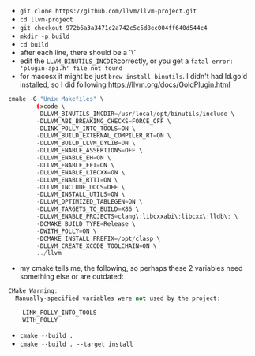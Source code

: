 * `git clone https://github.com/llvm/llvm-project.git`
* `cd llvm-project`
* `git checkout 972b6a3a3471c2a742c5c5d8ec004ff640d544c4`
* `mkdir -p build`
* `cd build`
* after each line, there should be a  ´\´
* edit the `LLVM_BINUTILS_INCDIR`correctly, or you get a `fatal error: 'plugin-api.h' file not found`
* for macosx it might be just `brew install binutils`. I didn't had ld.gold installed, so I did following https://llvm.org/docs/GoldPlugin.html
```c++
cmake -G "Unix Makefiles" \
        $xcode \
        -DLLVM_BINUTILS_INCDIR=/usr/local/opt/binutils/include \
        -DLLVM_ABI_BREAKING_CHECKS=FORCE_OFF \
        -DLINK_POLLY_INTO_TOOLS=ON \
        -DLLVM_BUILD_EXTERNAL_COMPILER_RT=ON \
        -DLLVM_BUILD_LLVM_DYLIB=ON \
        -DLLVM_ENABLE_ASSERTIONS=OFF \
        -DLLVM_ENABLE_EH=ON \
        -DLLVM_ENABLE_FFI=ON \
        -DLLVM_ENABLE_LIBCXX=ON \
        -DLLVM_ENABLE_RTTI=ON \
        -DLLVM_INCLUDE_DOCS=OFF \
        -DLLVM_INSTALL_UTILS=ON \
        -DLLVM_OPTIMIZED_TABLEGEN=ON \
        -DLLVM_TARGETS_TO_BUILD=X86 \
        -DLLVM_ENABLE_PROJECTS=clang\;libcxxabi\;libcxx\;lldb\; \
        -DCMAKE_BUILD_TYPE=Release \
        -DWITH_POLLY=ON \
        -DCMAKE_INSTALL_PREFIX=/opt/clasp \
        -DLLVM_CREATE_XCODE_TOOLCHAIN=ON \
        ../llvm
````
* my cmake tells me, the following, so perhaps these 2 variables need something else or are outdated:
```c++
CMake Warning:
  Manually-specified variables were not used by the project:

    LINK_POLLY_INTO_TOOLS
    WITH_POLLY
````
* `cmake --build .`
* `cmake --build . --target install`